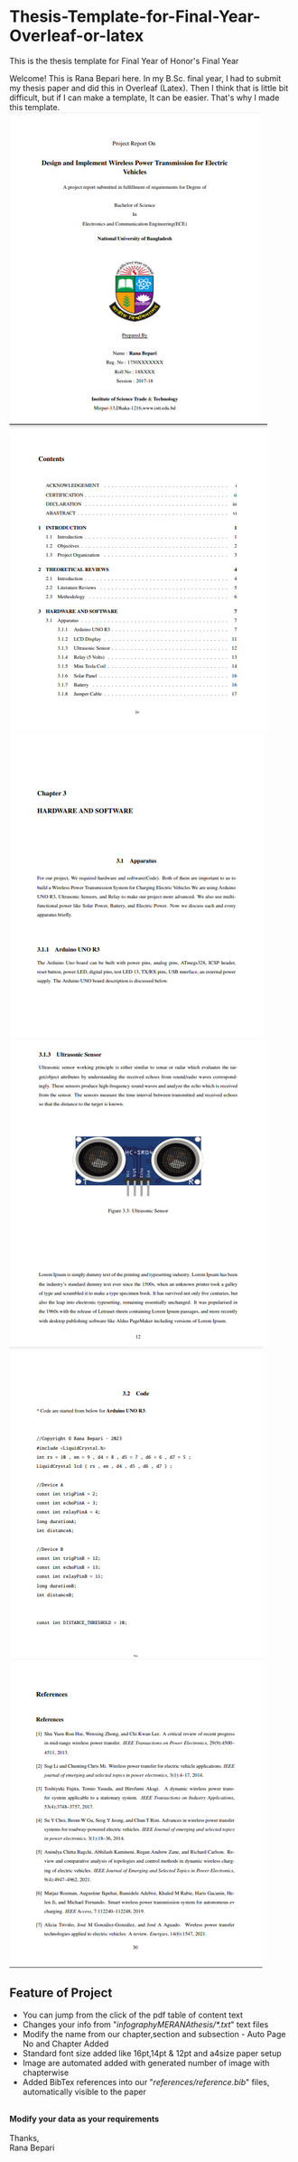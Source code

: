 # Thesis-Template-for-Final-Year-Overleaf-or-latex
This is the thesis template for Final Year of Honor's Final Year

Welcome! This is Rana Bepari here. In my B.Sc. final year, I had to submit my thesis paper and did this in Overleaf (Latex).
Then I think that is little bit difficult, but if I can make a template, It can be easier. That's why I made this template. <be>
![image](screenshots/ScreenshotP1.png)
![image](screenshots/ScreenshotP2.png)
![image](screenshots/ScreenshotP3.png)
![image](screenshots/ScreenshotP4.png)
![image](screenshots/ScreenshotP5.png)
![image](screenshots/ScreenshotP6.png)


<h2>Feature of Project</h2>
<ul>
  <li>You can jump from the click of the pdf table of content text</li>
  <li>Changes your info from "<i>infographyMERANAthesis/*.txt</i>" text files</li>
  <li>Modify the name from our chapter,section and subsection - Auto Page No and Chapter Added</li>
  <li>Standard font size added like 16pt,14pt & 12pt and a4size paper setup</li>
  <li>Image are automated added with generated number of image with chapterwise</li>
  <li>Added BibTex references into our "<i>references/reference.bib</i>" files, automatically visible to the paper</li>
</ul>

<br><b>Modify your data as your requirements</b>
<br> <br>
Thanks,<br>
Rana Bepari


